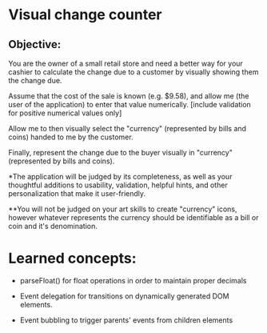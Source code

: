 # Visual change counter

## Objective: 

You are the owner of a small retail store and need a better way for your cashier to calculate the change due to a customer by visually showing them the change due.

Assume that the cost of the sale is known (e.g. $9.58), and allow me (the user of the application) to enter that value numerically. [include validation for positive numerical values only]

Allow me to then visually select the "currency" (represented by bills and coins) handed to me by the customer.

Finally, represent the change due to the buyer visually in "currency" (represented by bills and coins).

*The application will be judged by its completeness, as well as your thoughtful additions to usability, validation, helpful hints, and other personalization that make it user-friendly.

**You will not be judged on your art skills to create "currency" icons, however whatever represents the currency should be identifiable as a bill or coin and it's denomination.

# Learned concepts:

* parseFloat() for float operations in order to maintain proper decimals

* Event delegation for transitions on dynamically generated DOM elements.

* Event bubbling to trigger parents' events from children elements

